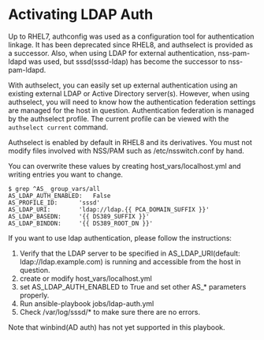 # Activating LDAP Auth


Up to RHEL7, authconfig was used as a configuration tool for authentication linkage.  It has been deprecated since RHEL8, and authselect is provided as a successor. Also, when using LDAP for external authentication, nss-pam-ldapd was used, but sssd(sssd-ldap) has become the successor to nss-pam-ldapd. 

With authselect, you can easily set up external authentication using an existing external LDAP or Active Directory server(s). However, when using authselect, you will need to know how the authentication federation settings are managed for the host in question. Authentication federation is managed by the authselect profile. The current profile can be viewed with the `authselect current` command.

Authselect is enabled by default in RHEL8 and its derivatives. You must not modify files involved with NSS/PAM such as /etc/nsswitch.conf by hand.

You can overwrite these values by creating host_vars/localhost.yml and writing entries you want to change.

```
$ grep ^AS_ group_vars/all
AS_LDAP_AUTH_ENABLED:   False
AS_PROFILE_ID:      'sssd'
AS_LDAP_URI:        'ldap://ldap.{{ PCA_DOMAIN_SUFFIX }}'
AS_LDAP_BASEDN:     '{{ DS389_SUFFIX }}'
AS_LDAP_BINDDN:     '{{ DS389_ROOT_DN }}'
```

If you want to use ldap authentication, please follow the instructions:

1. Verify that the LDAP server to be specified in AS_LDAP_URI(default: ldap://ldap.example.com) is running and accessible from the host in question.
2. create or modify host_vars/localhost.yml
3. set AS_LDAP_AUTH_ENABLED to True and set other AS_* parameters properly.
4. Run ansible-playbook jobs/ldap-auth.yml
5. Check /var/log/sssd/* to make sure there are no errors.

Note that winbind(AD auth) has not yet supported in this playbook.
